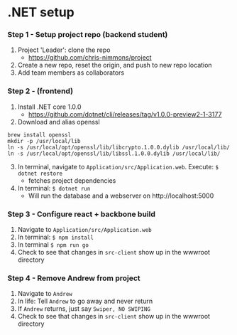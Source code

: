 # .NET setup

### Step 1 - Setup project repo (backend student)
1. Project 'Leader': clone the repo
   + https://github.com/chris-nimmons/project
2. Create a new repo, reset the origin, and push to new repo location
3. Add team members as collaborators

### Step 2 - (frontend)

1. Install .NET core 1.0.0
   +  https://github.com/dotnet/cli/releases/tag/v1.0.0-preview2-1-3177
2. Download and alias  openssl
  ```
  brew install openssl
  mkdir -p /usr/local/lib
  ln -s /usr/local/opt/openssl/lib/libcrypto.1.0.0.dylib /usr/local/lib/
  ln -s /usr/local/opt/openssl/lib/libssl.1.0.0.dylib /usr/local/lib/
  ``` 
3. In terminal, navigate to `Application/src/Application.web`. 
  Execute: `$ dotnet restore`
   + fetches project dependencies
4. In terminal: `$ dotnet run`
   + Will run the database and a webserver on http://localhost:5000

### Step 3 - Configure react + backbone build

1. Navigate to `Application/src/Application.web`
2. In terminal: `$ npm install`
3. In terminal `$ npm run go`
4. Check to see that changes in `src-client` show up in the wwwroot directory

### Step 4 - Remove Andrew from project

1. Navigate to `Andrew`
2. In life: Tell `Andrew` to go away and never return
3. If `Andrew` returns, just say `Swiper, NO SWIPING`
4. Check to see that changes in `src-client` show up in the wwwroot directory